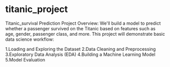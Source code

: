 # titanic_project
Titanic_survival Prediction
Project Overview:
We'll build a model to predict whether a passenger survived on the Titanic based on features such as age, gender, passenger class, and more. This project will demonstrate basic data science workflow:

1.Loading and Exploring the Dataset
2.Data Cleaning and Preprocessing
3.Exploratory Data Analysis (EDA)
4.Building a Machine Learning Model
5.Model Evaluation
